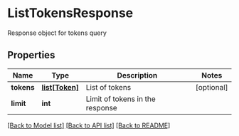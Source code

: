 # ListTokensResponse

Response object for tokens query
## Properties
Name | Type | Description | Notes
------------ | ------------- | ------------- | -------------
**tokens** | [**list[Token]**](Token.md) | List of tokens | [optional] 
**limit** | **int** | Limit of tokens in the response | 

[[Back to Model list]](../README.md#documentation-for-models) [[Back to API list]](../README.md#documentation-for-api-endpoints) [[Back to README]](../README.md)


